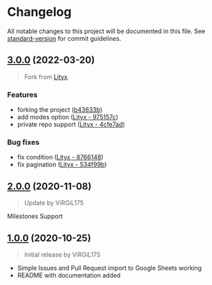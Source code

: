 # Changelog

All notable changes to this project will be documented in this file. See [standard-version](https://github.com/conventional-changelog/standard-version) for commit guidelines.

## [3.0.0](https://github.com/nlm-pro/spreadsheet-sync/compare/v2.0.0...v3.0.0) (2022-03-20)

> Fork from [Lityx](https://github.com/Lityx/github-project-issue-to-sheets).

### Features

- forking the project ([b43633b](https://github.com/nlm-pro/spreadsheet-sync/commit/86b18f9d499433a345c4d8b1777d6c30d8cbec3d))
- add modes option ([Lityx - 975157c](https://github.com/Lityx/github-project-issue-to-sheets/commit/975157cf355e59d3cdc1ee12546b38744e6a10fc))
- private repo support ([Lityx - 4cfe7ad](https://github.com/Lityx/github-project-issue-to-sheets/commit/4cfe7adc38271fd26269456a274271fc9d069601))

### Bug fixes

- fix condition ([Lityx - 8766148](https://github.com/Lityx/github-project-issue-to-sheets/commit/87661485dfba2eb6da3ca8e012b181841774a419))
- fix pagination ([Lityx - 534f99b](https://github.com/Lityx/github-project-issue-to-sheets/commit/534f99b071f67cc1342fe9904f8b4c88c8c5e061))

## [2.0.0](https://github.com/ViRGiL175/github-project-issue-to-sheets/releases/tag/v2.0.0) (2020-11-08)

> Update by ViRGiL175

Milestones Support

## [1.0.0](https://github.com/ViRGiL175/github-project-issue-to-sheets/releases/tag/v1.0.0) (2020-10-25)

> Initial release by ViRGiL175

- Simple Issues and Pull Request import to Google Sheets working
- README with documentation added
